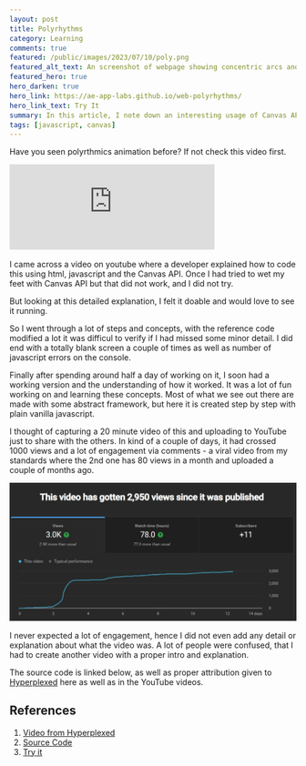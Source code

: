 ```yaml
---
layout: post
title: Polyrhythms
category: Learning
comments: true 
featured: /public/images/2023/07/10/poly.png
featured_alt_text: An screenshot of webpage showing concentric arcs and circles on them.
featured_hero: true
hero_darken: true
hero_link: https://ae-app-labs.github.io/web-polyrhythms/
hero_link_text: Try It
summary: In this article, I note down an interesting usage of Canvas API.
tags: [javascript, canvas]
---
```

Have you seen polyrthmics animation before? If not check this video first.

<iframe width="360" src="https://www.youtube.com/embed/50o0r6XFkt0" title="YouTube video player" frameborder="0" allow="accelerometer; autoplay; clipboard-write; encrypted-media; gyroscope; picture-in-picture; web-share" allowfullscreen></iframe>

I came across a video on youtube where a developer explained how to code this using html, javascript and the Canvas API.
Once I had tried to wet my feet with Canvas API but that did not work, and I did not try. 

But looking at this detailed explanation, I felt it doable and would love to see it running.

So I went through a lot of steps and concepts, with the reference code modified a lot it was difficul to verify if I had missed some minor detail.
I did end with a totally blank screen a couple of times as well as number of javascript errors on the console.

Finally after spending around half a day of working on it, I soon had a working version and the understanding of how it worked.
It was a lot of fun working on and learning these concepts. Most of what we see out there are made with some abstract framework, but 
here it is created step by step with plain vanilla javascript.

I thought of capturing a 20 minute video of this and uploading to YouTube just to share with the others.
In kind of a couple of days, it had crossed 1000 views and a lot of engagement via comments - a viral video from my standards where the 2nd one has 80 views in a month and uploaded a couple of months ago.

![YouTube Analytics](/public/images/2023/07/10/analytics.jpg)

I never expected a lot of engagement, hence I did not even add any detail or explanation about what the video was. 
A lot of people were confused, that I had to create another video with a proper intro and explanation.

The source code is linked below, as well as proper attribution given to [Hyperplexed](https://www.youtube.com/@Hyperplexed) here as well as in the YouTube videos.

## References
1. [Video from Hyperplexed](https://www.youtube.com/watch?v=Kt3DavtVGVE)
2. [Source Code](https://github.com/ae-app-labs/web-polyrhythms)
3. [Try it](https://ae-app-labs.github.io/web-polyrhythms/)

